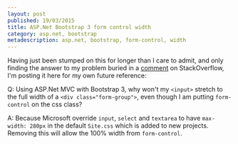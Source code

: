 ```yaml
---
layout: post 
published: 19/03/2015
title: ASP.Net Bootstrap 3 form control width
category: asp.net, bootstrap 
metadescription: asp.net, bootstrap, form-control, width
---
```

Having just been stumped on this for longer than I care to admit, and only finding the answer to my problem buried in a [comment](http://stackoverflow.com/questions/11232627/perfect-100-width-of-parent-container-for-a-bootstrap-input#comment41021912_11232628) on StackOverflow, I'm posting it here for my own future reference:

Q: Using ASP.Net MVC with Bootstrap 3, why won't my `<input>` stretch to the full width of a `<div class="form-group">`, even though I am putting `form-control` on the css class?

A: Because Microsoft override `input`, `select` and `textarea` to have `max-width: 280px` in the default `Site.css` which is added to new projects. Removing this will allow the 100% width from `form-control`.
